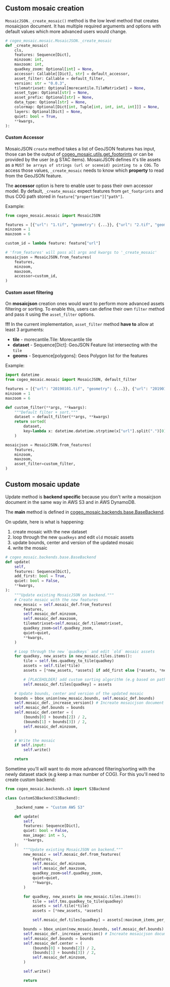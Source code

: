 ## Custom mosaic creation

`MosaicJSON._create_mosaic()` method is the low level method that creates mosaicjson document. It has multiple required arguments and options with default values which more advanced users would change.


```python
# cogeo_mosaic.mosaic.MosaicJSON._create_mosaic
def _create_mosaic(
    cls,
    features: Sequence[Dict],
    minzoom: int,
    maxzoom: int,
    quadkey_zoom: Optional[int] = None,
    accessor: Callable[[Dict], str] = default_accessor,
    asset_filter: Callable = default_filter,
    version: str = "0.0.3",
    tilematrixset: Optional[morecantile.TileMatrixSet] = None,
    asset_type: Optional[str] = None,
    asset_prefix: Optional[str] = None,
    data_type: Optional[str] = None,
    colormap: Optional[Dict[int, Tuple[int, int, int, int]]] = None,
    layers: Optional[Dict] = None,
    quiet: bool = True,
    **kwargs,
):
```

#### Custom Accessor

MosaicJSON `create` method takes a list of GeoJSON features has input, those can be the output of [cogeo_mosaic.utils.get_footprints](https://github.com/developmentseed/cogeo-mosaic/blob/9e8cfd0d65706faaac3e3d785974f890f3b6b180/cogeo_mosaic/utils.py#L80-L111) or can be provided by the user (e.g STAC items). MosaicJSON defines it's tile assets as a `MUST be arrays of strings (url or sceneid) pointing to a COG`. To access those values, `_create_mosaic` needs to know which **property** to read from the GeoJSON feature.

The **accessor** option is here to enable user to pass their own accessor model. By default, `_create_mosaic` expect features from `get_footprints` and thus COG path stored in `feature["properties"]["path"]`.

Example:

```python
from cogeo_mosaic.mosaic import MosaicJSON

features = [{"url": "1.tif", "geometry": {...}}, {"url": "2.tif", "geometry": {...}}]
minzoom = 1
maxzoom = 6

custom_id = lambda feature: feature["url"]

# 'from_features' will pass all args and kwargs to '_create_mosaic'
mosaicjson = MosaicJSON.from_features(
    features,
    minzoom,
    maxzoom,
    accessor=custom_id,
)
```

#### Custom asset filtering

On **mosaicjson** creation ones would want to perform more advanced assets filtering or sorting. To enable this, users can define their own `filter` method and pass it using the `asset_filter` options.

**!!!** In the current implementation, `asset_filter` method **have to** allow at least 3 arguments:
- **tile** - morecantile.Tile: Morecantile tile
- **dataset** - Sequence[Dict]: GeoJSON Feature list intersecting with the `tile`
- **geoms** - Sequence[polygons]: Geos Polygon list for the features

Example:

```python
import datetime
from cogeo_mosaic.mosaic import MosaicJSON, default_filter

features = [{"url": "20190101.tif", "geometry": {...}}, {"url": "20190102.tif", "geometry": {...}}]
minzoom = 1
maxzoom = 6

def custom_filter(**args, **kwargs):
    """Default filter + sort."""
    dataset = default_filter(**args, **kwargs)
    return sorted(
        dataset,
        key=lambda x: datetime.datetime.strptime(x["url"].split(".")[0], "%Y%m%d")
    )

mosaicjson = MosaicJSON.from_features(
    features,
    minzoom,
    maxzoom,
    asset_filter=custom_filter,
)
```

## Custom mosaic update

Update method is **backend specific** because you don't write a mosaicjson document in the same way in AWS S3 and in AWS DynamoDB.

The **main** method is defined in [cogeo_mosaic.backends.base.BaseBackend](https://github.com/developmentseed/cogeo-mosaic/blob/main/cogeo_mosaic/backends/base.py).

On update, here is what is happening:
1. create mosaic with the new dataset
2. loop through the new `quadkeys` and edit `old` mosaic assets
3. update bounds, center and version of the updated mosaic
4. write the mosaic

```python
# cogeo_mosaic.backends.base.BaseBackend
def update(
    self,
    features: Sequence[Dict],
    add_first: bool = True,
    quiet: bool = False,
    **kwargs,
):
    """Update existing MosaicJSON on backend."""
    # Create mosaic with the new features
    new_mosaic = self.mosaic_def.from_features(
        features,
        self.mosaic_def.minzoom,
        self.mosaic_def.maxzoom,
        tilematrixset=self.mosaic_def.tilematrixset,
        quadkey_zoom=self.quadkey_zoom,
        quiet=quiet,
        **kwargs,
    )

    # Loop through the new `quadkeys` and edit `old` mosaic assets
    for quadkey, new_assets in new_mosaic.tiles.items():
        tile = self.tms.quadkey_to_tile(quadkey)
        assets = self.tile(*tile)
        assets = [*new_assets, *assets] if add_first else [*assets, *new_assets]

        # [PLACEHOLDER] add custom sorting algorithm (e.g based on path name)
        self.mosaic_def.tiles[quadkey] = assets

    # Update bounds, center and version of the updated mosaic
    bounds = bbox_union(new_mosaic.bounds, self.mosaic_def.bounds)
    self.mosaic_def._increase_version() # Increate mosaicjson document version
    self.mosaic_def.bounds = bounds
    self.mosaic_def.center = (
        (bounds[0] + bounds[2]) / 2,
        (bounds[1] + bounds[3]) / 2,
        self.mosaic_def.minzoom,
    )

    # Write the mosaic
    if self.input:
        self.write()

    return
```

Sometime you'll will want to do more advanced filtering/sorting with the newly dataset stack (e.g keep a max number of COG). For this you'll need to create custom backend:

```python
from cogeo_mosaic.backends.s3 import S3Backend

class CustomS3Backend(S3Backend):

    _backend_name = "Custom AWS S3"

    def update(
        self,
        features: Sequence[Dict],
        quiet: bool = False,
        max_image: int = 5,
        **kwargs,
    ):
        """Update existing MosaicJSON on backend."""
        new_mosaic = self.mosaic_def.from_features(
            features,
            self.mosaic_def.minzoom,
            self.mosaic_def.maxzoom,
            quadkey_zoom=self.quadkey_zoom,
            quiet=quiet,
            **kwargs,
        )

        for quadkey, new_assets in new_mosaic.tiles.items():
            tile = self.tms.quadkey_to_tile(quadkey)
            assets = self.tile(*tile)
            assets = [*new_assets, *assets]

            self.mosaic_def.tiles[quadkey] = assets[:maximum_items_per_tile]

        bounds = bbox_union(new_mosaic.bounds, self.mosaic_def.bounds)
        self.mosaic_def._increase_version() # Increate mosaicjson document version
        self.mosaic_def.bounds = bounds
        self.mosaic_def.center = (
            (bounds[0] + bounds[2]) / 2,
            (bounds[1] + bounds[3]) / 2,
            self.mosaic_def.minzoom,
        )

        self.write()

        return
```
